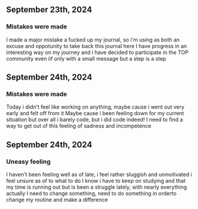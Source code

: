 ## September 23th, 2024
### Mistakes were made
I made a major mistake a fucked up my journal, so i'm using as both an excuse and oppotunity to take back this journal here
I have progress in an interesting way on my journey and i have decided to participate in the TOP community even iif only with a small message but a step is a step
## September 24th, 2024
### Mistakes were made
Today i didn't feel like working on anything, maybe cause i went out very early and felt off from it
Maybe cause i been feeling down for my current situation but over all i barely code, but i did code indeed!
I need to find a way to get out of this feeling of sadness and incompetence
## September 24th, 2024
### Uneasy feeling
I haven't been feeling well as of late, i feel rather sluggish and unmotivated i feel unsure as of to what to do
I know i have to keep on studying and that my time is running out but is been a struggle lately, with nearly everything actually
I need to change something, need to do something in orderto change my routine and make a difference
